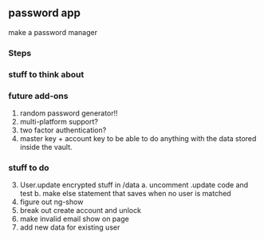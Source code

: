 ## password app

make a password manager

### Steps


### stuff to think about


### future add-ons

1. random password generator!!
2. multi-platform support?
3. two factor authentication?
4. master key + account key to be able to do anything with the data stored inside the vault.


### stuff to do
<!-- 1. save email to DB -->
<!-- 2. app.get to get data of a specific user from database -->
<!-- 3. ng-repeat to specific data to display on page -->
3. User.update encrypted stuff in /data
  a. uncomment .update code and test
  b. make else statement that saves when no user is matched
4. figure out ng-show
5. break out create account and unlock
6. make invalid email show on page
7. add new data for existing user
